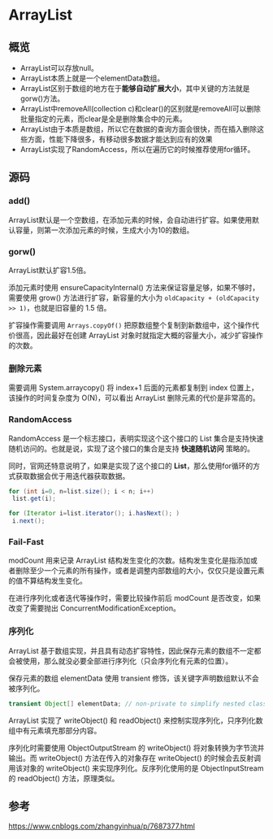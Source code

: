 # ArrayList



## 概览

- ArrayList可以存放null。
- ArrayList本质上就是一个elementData数组。
- ArrayList区别于数组的地方在于**能够自动扩展大小**，其中关键的方法就是gorw()方法。
- ArrayList中removeAll(collection c)和clear()的区别就是removeAll可以删除批量指定的元素，而clear是全是删除集合中的元素。
- ArrayList由于本质是数组，所以它在数据的查询方面会很快，而在插入删除这些方面，性能下降很多，有移动很多数据才能达到应有的效果
- ArrayList实现了RandomAccess，所以在遍历它的时候推荐使用for循环。



## 源码



### add()

ArrayList默认是一个空数组，在添加元素的时候，会自动进行扩容。如果使用默认容量，则第一次添加元素的时候，生成大小为10的数组。



### gorw()

ArrayList默认扩容1.5倍。

添加元素时使用 ensureCapacityInternal() 方法来保证容量足够，如果不够时，需要使用 grow() 方法进行扩容，新容量的大小为 `oldCapacity + (oldCapacity >> 1)`，也就是旧容量的 1.5 倍。

扩容操作需要调用 `Arrays.copyOf()` 把原数组整个复制到新数组中，这个操作代价很高，因此最好在创建 ArrayList 对象时就指定大概的容量大小，减少扩容操作的次数。



### 删除元素

需要调用 System.arraycopy() 将 index+1 后面的元素都复制到 index 位置上，该操作的时间复杂度为 O(N)，可以看出 ArrayList 删除元素的代价是非常高的。



### RandomAccess

RandomAccess 是一个标志接口，表明实现这个这个接口的 List 集合是支持快速随机访问的。也就是说，实现了这个接口的集合是支持 **快速随机访问** 策略的。

同时，官网还特意说明了，如果是实现了这个接口的 **List**，那么使用for循环的方式获取数据会优于用迭代器获取数据。

```java
for (int i=0, n=list.size(); i < n; i++)
 list.get(i);

for (Iterator i=list.iterator(); i.hasNext(); )
 i.next();
```



### Fail-Fast

modCount 用来记录 ArrayList 结构发生变化的次数。结构发生变化是指添加或者删除至少一个元素的所有操作，或者是调整内部数组的大小，仅仅只是设置元素的值不算结构发生变化。

在进行序列化或者迭代等操作时，需要比较操作前后 modCount 是否改变，如果改变了需要抛出 ConcurrentModificationException。



### 序列化

ArrayList 基于数组实现，并且具有动态扩容特性，因此保存元素的数组不一定都会被使用，那么就没必要全部进行序列化（只会序列化有元素的位置）。

保存元素的数组 elementData 使用 transient 修饰，该关键字声明数组默认不会被序列化。

```java
transient Object[] elementData; // non-private to simplify nested class access
```

ArrayList 实现了 writeObject() 和 readObject() 来控制实现序列化，只序列化数组中有元素填充那部分内容。

序列化时需要使用 ObjectOutputStream 的 writeObject() 将对象转换为字节流并输出。而 writeObject() 方法在传入的对象存在 writeObject() 的时候会去反射调用该对象的 writeObject() 来实现序列化。反序列化使用的是 ObjectInputStream 的 readObject() 方法，原理类似。











## 参考

https://www.cnblogs.com/zhangyinhua/p/7687377.html